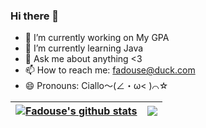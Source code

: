 ### Hi there 👋

- 🔭 I’m currently working on My GPA
- 🌱 I’m currently learning Java
- 💬 Ask me about anything <3
- 📫 How to reach me: fadouse@duck.com
- 😄 Pronouns: Ciallo～(∠・ω< )⌒☆

| <a href="https://fadouse.github.io/"><img align="center" src="https://github-readme-stats.vercel.app/api?username=fadouse&show_icons=true&include_all_commits=true&hide_border=true" alt="Fadouse's github stats" /></a> | <a href="https://fadouse.github.io/"><img align="center" src="https://github-readme-stats.vercel.app/api/top-langs/?username=fadouse&layout=compact&hide_border=true" /></a> |
| ------------- | ------------- |
